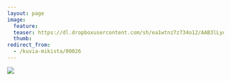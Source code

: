 ```yaml
---
layout: page
image:
  feature:
  teaser: https://dl.dropboxusercontent.com/sh/ea1wtnz7z734o12/AAB3lLyqgYMtL47Mu8DyAjxQa/mikin-kuvat/2/DSC08357-245px.jpg
  thumb:
redirect_from:
  - /kuvia-mikista/00026
---
```


[![](https://dl.dropboxusercontent.com/sh/ea1wtnz7z734o12/AABIsSaKVFm5kgBgODiGSkpoa/mikin-kuvat/2/DSC08357-800px.jpg)](https://dl.dropboxusercontent.com/sh/ea1wtnz7z734o12/AADK2UAEafgMG2jq3FCigblea/mikin-kuvat/2/DSC08357.jpg)
